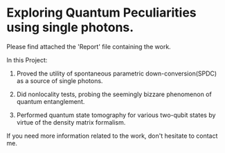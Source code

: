 # Exploring Quantum Peculiarities using single photons.

Please find attached the 'Report' file containing the work.

In this Project:

1) Proved the utility of spontaneous parametric down-conversion(SPDC) as a source of single photons.

2) Did nonlocality tests, probing the seemingly bizzare phenomenon of quantum entanglement.

3) Performed quantum state tomography for various two-qubit states by virtue of the density matrix formalism. 

If you need more information related to the work, don't hesitate to contact me.

